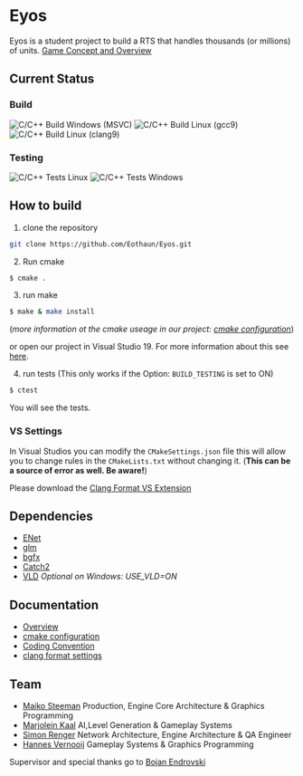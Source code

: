 # Eyos

Eyos is a student project to build a RTS that handles thousands (or millions) of units.  [Game Concept and Overview](https://github.com/Eothaun/Eyos/wiki/)

## Current Status

### Build

![C/C++ Build Windows (MSVC)](https://github.com/Eothaun/Eyos/workflows/C/C++%20Build%20Windows%20(MSVC)/badge.svg)
![C/C++ Build Linux (gcc9)](https://github.com/Eothaun/Eyos/workflows/C/C++%20Build%20Linux%20(gcc9)/badge.svg)
![C/C++ Build Linux (clang9)](https://github.com/Eothaun/Eyos/workflows/C/C++%20Build%20Linux%20(clang9)/badge.svg)

### Testing

![C/C++ Tests Linux](https://github.com/Eothaun/Eyos/workflows/C/C++%20Tests%20Linux/badge.svg)
![C/C++ Tests Windows](https://github.com/Eothaun/Eyos/workflows/C/C++%20Tests%20Windows/badge.svg)

## How to build

1. clone the repository

```bash
git clone https://github.com/Eothaun/Eyos.git
```

2.  Run cmake

```bash
$ cmake .
```

3. run make

```bash
$ make & make install
```
(*more information ot the cmake useage in our project: [cmake configuration](https://github.com/Eothaun/Eyos/wiki/cmake-Configuration)*)

or open our project in Visual Studio 19. For more information about this see [here](https://docs.microsoft.com/en-us/cpp/build/cmake-projects-in-visual-studio?view=vs-2019#installation).

4. run tests (This only works if the Option: `BUILD_TESTING` is set to ON)

```bash
$ ctest
```

You will see the tests.



### VS Settings

In Visual Studios you can modify the `CMakeSettings.json` file this will allow you to change rules in the `CMakeLists.txt` without changing it. (**This can be a source of error as well. Be aware!**)

Please download the [Clang Format VS Extension](https://marketplace.visualstudio.com/items?itemName=LLVMExtensions.ClangFormat)

## Dependencies

- [ENet](https://github.com/lsalzman/enet)
- [glm](https://github.com/g-truc/glm)
- [bgfx](https://github.com/bkaradzic/bgfx)
- [Catch2](https://github.com/catchorg/Catch2)
- [VLD](https://github.com/KindDragon/vld) *Optional on Windows: USE_VLD=ON*



## Documentation

- [Overview](https://github.com/Eothaun/Eyos/wiki/)
- [cmake configuration](https://github.com/Eothaun/Eyos/wiki/cmake-Configuration)
- [Coding Convention](#)
- [clang format settings](#)

## Team

- [Maiko Steeman](https://maikosteeman.dev/) Production, Engine Core Architecture & Graphics Programming
- [Marjolein Kaal](http://www.marjoleinkaal.com/) AI,Level Generation & Gameplay Systems
- [Simon Renger](https://simonrenger.com/) Network Architecture, Engine Architecture & QA Engineer 
- [Hannes Vernooij](https://www.hannesvernooij.com/) Gameplay Systems & Graphics Programming

Supervisor and special thanks go to [Bojan Endrovski](https://www.linkedin.com/in/bojanendrovski/)
